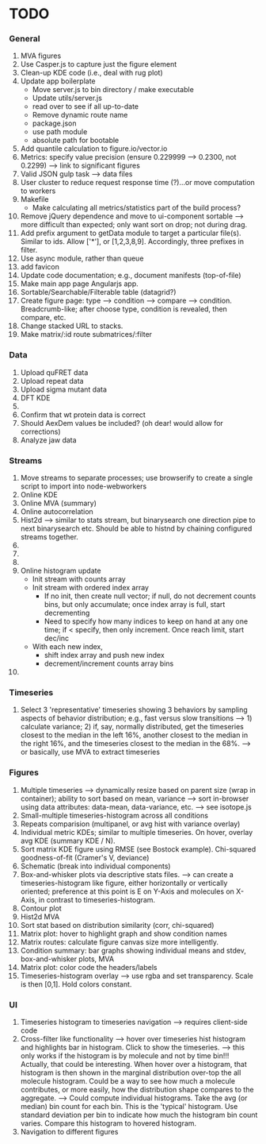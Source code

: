 TODO
====


### General

1. 	MVA figures
2. 	Use Casper.js to capture just the figure element
3. 	Clean-up KDE code (i.e., deal with rug plot)
4. 	Update app boilerplate
	- Move server.js to bin directory / make executable
	- Update utils/server.js
	- read over to see if all up-to-date
	- Remove dynamic route name
	- package.json
	- use path module
	- absolute path for bootable
5. 	Add quantile calculation to figure.io/vector.io
6. 	Metrics: specify value precision (ensure 0.229999 --> 0.2300, not 0.2299) --> link to significant figures
7. 	Valid JSON gulp task --> data files
8. 	User cluster to reduce request response time (?)...or move computation to workers
9. 	Makefile
	- Make calculating all metrics/statistics part of the build process?
10. Remove jQuery dependence and move to ui-component sortable --> more difficult than expected; only want sort on drop; not during drag.
11. Add prefix argument to getData module to target a particular file(s). Similar to ids. Allow ['*'], or [1,2,3,8,9]. Accordingly, three prefixes in filter.
12. Use async module, rather than queue
13. add favicon
14. Update code documentation; e.g., document manifests (top-of-file)
15. Make main app page Angularjs app. 
16. Sortable/Searchable/Filterable table (datagrid?)
17. Create figure page: type --> condition --> compare --> condition. Breadcrumb-like; after choose type, condition is revealed, then compare, etc.
18. Change stacked URL to stacks.
19. Make matrix/:id route submatrices/:filter



### Data

1. 	Upload quFRET data
2. 	Upload repeat data
3. 	Upload sigma mutant data
4. 	DFT KDE
5. 	
6. 	Confirm that wt protein data is correct
7. 	Should AexDem values be included? (oh dear! would allow for corrections)
8. 	Analyze jaw data


### Streams

1. 	Move streams to separate processes; use browserify to create a single script to import into node-webworkers
2. 	Online KDE
3. 	Online MVA (summary)
4. 	Online autocorrelation
5. 	Hist2d --> similar to stats stream, but binarysearch one direction pipe to next binarysearch etc. Should be able to histnd by chaining configured streams together.
6.  
7. 	
8.  
9. 	Online histogram update
	- Init stream with counts array
	- Init stream with ordered index array
		- If no init, then create null vector; if null, do not decrement counts bins, but only accumulate; once index array is full, start decrementing
		- Need to specify how many indices to keep on hand at any one time; if < specify, then only increment. Once reach limit, start dec/inc
	- With each new index,
		- shift index array and push new index
		- decrement/increment counts array bins
10. 


### Timeseries

1. 	Select 3 'representative' timeseries showing 3 behaviors by sampling aspects of behavior distribution; e.g., fast versus slow transitions --> 1) calculate variance; 2) if, say, normally distributed, get the timeseries closest to the median in the left 16%, another closest to the median in the right 16%, and the timeseries closest to the median in the 68%. --> or basically, use MVA to extract timeseries


### Figures

1.  Multiple timeseries -->  dynamically resize based on parent size (wrap in container); ability to sort based on mean, variance --> sort in-browser using data attributes: data-mean, data-variance, etc. --> see isotope.js
2. 	Small-multiple timeseries-histogram across all conditions
3. 	Repeats comparision (multipanel, or avg hist with variance overlay)
4.  Individual metric KDEs; similar to multiple timeseries. On hover, overlay avg KDE (summary KDE / N).
5. 	Sort matrix KDE figure using RMSE (see Bostock example). Chi-squared goodness-of-fit (Cramer's V, deviance)
6. 	Schematic (break into individual components)
7. 	Box-and-whisker plots via descriptive stats files. --> can create a timeseries-histogram like figure, either horizontally or vertically oriented; preference at this point is E on Y-Axis and molecules on X-Axis, in contrast to timeseries-histogram.
8. 	Contour plot
9. 	Hist2d MVA
10. Sort stat based on distribution similarity (corr, chi-squared)
11. Matrix plot: hover to highlight graph and show condition names
12. Matrix routes: calculate figure canvas size more intelligently.
13. Condition summary: bar graphs showing individual means and stdev, box-and-whisker plots, MVA 
14. Matrix plot: color code the headers/labels
20. Timeseries-histogram overlay --> use rgba and set transparency. Scale is then [0,1]. Hold colors constant. 


### UI

1. 	Timeseries histogram to timeseries navigation --> requires client-side code
2. 	Cross-filter like functionality --> hover over timeseries hist histogram and highlights bar in histogram. Click to show the timeseries. --> this only works if the histogram is by molecule and not by time bin!!! Actually, that could be interesting. When hover over a histogram, that histogram is then shown in the marginal distribution over-top the all molecule histogram. Could be a way to see how much a molecule contributes, or more easily, how the distribution shape compares to the aggregate. --> Could compute individual histograms. Take the avg (or median) bin count for each bin. This is the 'typical' histogram. Use standard deviation per bin to indicate how much the histogram bin count varies. Compare this histogram to hovered histogram.
3. 	Navigation to different figures